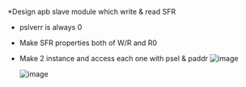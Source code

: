 *Design apb slave module which write & read SFR
- pslverr is always 0
- Make SFR properties both of W/R and R0
- Make 2 instance and access each one with psel & paddr
  ![image](https://github.com/user-attachments/assets/5f3c1b3c-dbc2-40e2-81e2-fb5b34166371)

  ![image](https://github.com/user-attachments/assets/8d3f2d3e-d540-4ab3-9d15-9ae2a59ea298)
